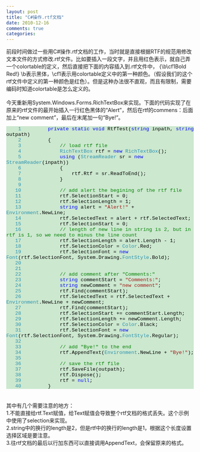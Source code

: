 ```yaml
---
layout: post
title: "C#操作.rtf文档"
date: 2010-12-16
comments: true
categories: 
---
```

前段时间做过一些用C#操作.rtf文档的工作，当时就是直接根据RTF的规范用修改文本文件的方式修改.rtf文件。比如要插入一段文字，并且用红色表示，就自己弄一个colortable的定义，然后直接把下面的内容插入到.rtf文件中， {\b\cf1Bold Red!} \b表示黑体，\cf1表示用colortable定义中的第一种颜色。（假设我们的这个rtf文件中定义的第一种颜色是红色）。但是这种办法很不直观，而且有限制，需要编码时知道colortable是怎么定义的。<br /><br />今天重新用System.Windows.Forms.RichTextBox来实现。下面的代码实现了在原来的rtf文件的最开始插入一行红色黑体的“Alert”，然后在rtf的commens：后面加上“new comment”，最后在末尾加一句“Bye!”。<br /><div style="font-family: Courier New; font-size: 10pt; color: black; background: none repeat scroll 0% 0% rgb(204, 232, 207);"> <p style="margin: 0px;"><span style="color: rgb(43, 145, 175);">&nbsp;&nbsp;&nbsp;&nbsp;1</span>&nbsp;&nbsp;&nbsp;&nbsp; &nbsp;&nbsp;&nbsp; <span style="color: blue;">private</span> <span style="color: blue;">static</span> <span style="color: blue;">void</span> RtfTest(<span style="color: blue;">string</span> inpath, <span style="color: blue;">string</span> outpath)</p> <p style="margin: 0px;"><span style="color: rgb(43, 145, 175);">&nbsp;&nbsp;&nbsp;&nbsp;2</span>&nbsp;&nbsp;&nbsp;&nbsp; &nbsp;&nbsp;&nbsp; {</p> <p style="margin: 0px;"><span style="color: rgb(43, 145, 175);">&nbsp;&nbsp;&nbsp;&nbsp;3</span>&nbsp;&nbsp;&nbsp;&nbsp; &nbsp;&nbsp;&nbsp; &nbsp;&nbsp;&nbsp; <span style="color: green;">// load rtf file</span></p> <p style="margin: 0px;"><span style="color: rgb(43, 145, 175);">&nbsp;&nbsp;&nbsp;&nbsp;4</span>&nbsp;&nbsp;&nbsp;&nbsp; &nbsp;&nbsp;&nbsp; &nbsp;&nbsp;&nbsp; <span style="color: rgb(43, 145, 175);">RichTextBox</span> rtf = <span style="color: blue;">new</span> <span style="color: rgb(43, 145, 175);">RichTextBox</span>();</p> <p style="margin: 0px;"><span style="color: rgb(43, 145, 175);">&nbsp;&nbsp;&nbsp;&nbsp;5</span>&nbsp;&nbsp;&nbsp;&nbsp; &nbsp;&nbsp;&nbsp; &nbsp;&nbsp;&nbsp; <span style="color: blue;">using</span> (<span style="color: rgb(43, 145, 175);">StreamReader</span> sr = <span style="color: blue;">new</span> <span style="color: rgb(43, 145, 175);">StreamReader</span>(inpath))</p> <p style="margin: 0px;"><span style="color: rgb(43, 145, 175);">&nbsp;&nbsp;&nbsp;&nbsp;6</span>&nbsp;&nbsp;&nbsp;&nbsp; &nbsp;&nbsp;&nbsp; &nbsp;&nbsp;&nbsp; {</p> <p style="margin: 0px;"><span style="color: rgb(43, 145, 175);">&nbsp;&nbsp;&nbsp;&nbsp;7</span>&nbsp;&nbsp;&nbsp;&nbsp; &nbsp;&nbsp;&nbsp; &nbsp;&nbsp;&nbsp; &nbsp;&nbsp;&nbsp; rtf.Rtf = sr.ReadToEnd();</p> <p style="margin: 0px;"><span style="color: rgb(43, 145, 175);">&nbsp;&nbsp;&nbsp;&nbsp;8</span>&nbsp;&nbsp;&nbsp;&nbsp; &nbsp;&nbsp;&nbsp; &nbsp;&nbsp;&nbsp; }</p> <p style="margin: 0px;"><span style="color: rgb(43, 145, 175);">&nbsp;&nbsp;&nbsp;&nbsp;9</span>&nbsp;</p> <p style="margin: 0px;"><span style="color: rgb(43, 145, 175);">&nbsp;&nbsp;&nbsp;10</span>&nbsp;&nbsp;&nbsp;&nbsp; &nbsp;&nbsp;&nbsp; &nbsp;&nbsp;&nbsp; <span style="color: green;">// add alert the begining of the rtf file</span></p> <p style="margin: 0px;"><span style="color: rgb(43, 145, 175);">&nbsp;&nbsp;&nbsp;11</span>&nbsp;&nbsp;&nbsp;&nbsp; &nbsp;&nbsp;&nbsp; &nbsp;&nbsp;&nbsp; rtf.SelectionStart = 0;</p> <p style="margin: 0px;"><span style="color: rgb(43, 145, 175);">&nbsp;&nbsp;&nbsp;12</span>&nbsp;&nbsp;&nbsp;&nbsp; &nbsp;&nbsp;&nbsp; &nbsp;&nbsp;&nbsp; rtf.SelectionLength = 1;</p> <p style="margin: 0px;"><span style="color: rgb(43, 145, 175);">&nbsp;&nbsp;&nbsp;13</span>&nbsp;&nbsp;&nbsp;&nbsp; &nbsp;&nbsp;&nbsp; &nbsp;&nbsp;&nbsp; <span style="color: blue;">string</span> alert = <span style="color: rgb(163, 21, 21);">"Alert!"</span> + <span style="color: rgb(43, 145, 175);">Environment</span>.NewLine;</p> <p style="margin: 0px;"><span style="color: rgb(43, 145, 175);">&nbsp;&nbsp;&nbsp;14</span>&nbsp;&nbsp;&nbsp;&nbsp; &nbsp;&nbsp;&nbsp; &nbsp;&nbsp;&nbsp; rtf.SelectedText = alert + rtf.SelectedText;</p> <p style="margin: 0px;"><span style="color: rgb(43, 145, 175);">&nbsp;&nbsp;&nbsp;15</span>&nbsp;&nbsp;&nbsp;&nbsp; &nbsp;&nbsp;&nbsp; &nbsp;&nbsp;&nbsp; rtf.SelectionStart = 0;</p> <p style="margin: 0px;"><span style="color: rgb(43, 145, 175);">&nbsp;&nbsp;&nbsp;16</span>&nbsp;&nbsp;&nbsp;&nbsp; &nbsp;&nbsp;&nbsp; &nbsp;&nbsp;&nbsp; <span style="color: green;">// length of new line in string is 2, but in rtf is 1, so we need to minus the line count</span></p> <p style="margin: 0px;"><span style="color: rgb(43, 145, 175);">&nbsp;&nbsp;&nbsp;17</span>&nbsp;&nbsp;&nbsp;&nbsp; &nbsp;&nbsp;&nbsp; &nbsp;&nbsp;&nbsp; rtf.SelectionLength = alert.Length - 1;</p> <p style="margin: 0px;"><span style="color: rgb(43, 145, 175);">&nbsp;&nbsp;&nbsp;18</span>&nbsp;&nbsp;&nbsp;&nbsp; &nbsp;&nbsp;&nbsp; &nbsp;&nbsp;&nbsp; rtf.SelectionColor = <span style="color: rgb(43, 145, 175);">Color</span>.Red;</p> <p style="margin: 0px;"><span style="color: rgb(43, 145, 175);">&nbsp;&nbsp;&nbsp;19</span>&nbsp;&nbsp;&nbsp;&nbsp; &nbsp;&nbsp;&nbsp; &nbsp;&nbsp;&nbsp; rtf.SelectionFont = <span style="color: blue;">new</span> <span style="color: rgb(43, 145, 175);">Font</span>(rtf.SelectionFont, System.Drawing.<span style="color: rgb(43, 145, 175);">FontStyle</span>.Bold);</p> <p style="margin: 0px;"><span style="color: rgb(43, 145, 175);">&nbsp;&nbsp;&nbsp;20</span>&nbsp;</p> <p style="margin: 0px;"><span style="color: rgb(43, 145, 175);">&nbsp;&nbsp;&nbsp;21</span>&nbsp;</p> <p style="margin: 0px;"><span style="color: rgb(43, 145, 175);">&nbsp;&nbsp;&nbsp;22</span>&nbsp;&nbsp;&nbsp;&nbsp; &nbsp;&nbsp;&nbsp; &nbsp;&nbsp;&nbsp; <span style="color: green;">// add comment after "Comments:"</span></p> <p style="margin: 0px;"><span style="color: rgb(43, 145, 175);">&nbsp;&nbsp;&nbsp;23</span>&nbsp;&nbsp;&nbsp;&nbsp; &nbsp;&nbsp;&nbsp; &nbsp;&nbsp;&nbsp; <span style="color: blue;">string</span> commentStart = <span style="color: rgb(163, 21, 21);">"Comments:"</span>;</p> <p style="margin: 0px;"><span style="color: rgb(43, 145, 175);">&nbsp;&nbsp;&nbsp;24</span>&nbsp;&nbsp;&nbsp;&nbsp; &nbsp;&nbsp;&nbsp; &nbsp;&nbsp;&nbsp; <span style="color: blue;">string</span> newComment = <span style="color: rgb(163, 21, 21);">"new comment"</span>;</p> <p style="margin: 0px;"><span style="color: rgb(43, 145, 175);">&nbsp;&nbsp;&nbsp;25</span>&nbsp;&nbsp;&nbsp;&nbsp; &nbsp;&nbsp;&nbsp; &nbsp;&nbsp;&nbsp; rtf.Find(commentStart);</p> <p style="margin: 0px;"><span style="color: rgb(43, 145, 175);">&nbsp;&nbsp;&nbsp;26</span>&nbsp;&nbsp;&nbsp;&nbsp; &nbsp;&nbsp;&nbsp; &nbsp;&nbsp;&nbsp; rtf.SelectedText = rtf.SelectedText + <span style="color: rgb(43, 145, 175);">Environment</span>.NewLine + newComment;</p> <p style="margin: 0px;"><span style="color: rgb(43, 145, 175);">&nbsp;&nbsp;&nbsp;27</span>&nbsp;&nbsp;&nbsp;&nbsp; &nbsp;&nbsp;&nbsp; &nbsp;&nbsp;&nbsp; rtf.Find(commentStart);</p> <p style="margin: 0px;"><span style="color: rgb(43, 145, 175);">&nbsp;&nbsp;&nbsp;28</span>&nbsp;&nbsp;&nbsp;&nbsp; &nbsp;&nbsp;&nbsp; &nbsp;&nbsp;&nbsp; rtf.SelectionStart += commentStart.Length;</p> <p style="margin: 0px;"><span style="color: rgb(43, 145, 175);">&nbsp;&nbsp;&nbsp;29</span>&nbsp;&nbsp;&nbsp;&nbsp; &nbsp;&nbsp;&nbsp; &nbsp;&nbsp;&nbsp; rtf.SelectionLength += newComment.Length;</p> <p style="margin: 0px;"><span style="color: rgb(43, 145, 175);">&nbsp;&nbsp;&nbsp;30</span>&nbsp;&nbsp;&nbsp;&nbsp; &nbsp;&nbsp;&nbsp; &nbsp;&nbsp;&nbsp; rtf.SelectionColor = <span style="color: rgb(43, 145, 175);">Color</span>.Black;</p> <p style="margin: 0px;"><span style="color: rgb(43, 145, 175);">&nbsp;&nbsp;&nbsp;31</span>&nbsp;&nbsp;&nbsp;&nbsp; &nbsp;&nbsp;&nbsp; &nbsp;&nbsp;&nbsp; rtf.SelectionFont = <span style="color: blue;">new</span> <span style="color: rgb(43, 145, 175);">Font</span>(rtf.SelectionFont, System.Drawing.<span style="color: rgb(43, 145, 175);">FontStyle</span>.Regular);</p> <p style="margin: 0px;"><span style="color: rgb(43, 145, 175);">&nbsp;&nbsp;&nbsp;32</span>&nbsp;</p> <p style="margin: 0px;"><span style="color: rgb(43, 145, 175);">&nbsp;&nbsp;&nbsp;33</span>&nbsp;&nbsp;&nbsp;&nbsp; &nbsp;&nbsp;&nbsp; &nbsp;&nbsp;&nbsp; <span style="color: green;">// add "Bye!" to the end</span></p> <p style="margin: 0px;"><span style="color: rgb(43, 145, 175);">&nbsp;&nbsp;&nbsp;34</span>&nbsp;&nbsp;&nbsp;&nbsp; &nbsp;&nbsp;&nbsp; &nbsp;&nbsp;&nbsp; rtf.AppendText(<span style="color: rgb(43, 145, 175);">Environment</span>.NewLine + <span style="color: rgb(163, 21, 21);">"Bye!"</span>);</p> <p style="margin: 0px;"><span style="color: rgb(43, 145, 175);">&nbsp;&nbsp;&nbsp;35</span>&nbsp;</p> <p style="margin: 0px;"><span style="color: rgb(43, 145, 175);">&nbsp;&nbsp;&nbsp;36</span>&nbsp;&nbsp;&nbsp;&nbsp; &nbsp;&nbsp;&nbsp; &nbsp;&nbsp;&nbsp; <span style="color: green;">// save the rtf file</span></p> <p style="margin: 0px;"><span style="color: rgb(43, 145, 175);">&nbsp;&nbsp;&nbsp;37</span>&nbsp;&nbsp;&nbsp;&nbsp; &nbsp;&nbsp;&nbsp; &nbsp;&nbsp;&nbsp; rtf.SaveFile(outpath);</p> <p style="margin: 0px;"><span style="color: rgb(43, 145, 175);">&nbsp;&nbsp;&nbsp;38</span>&nbsp;&nbsp;&nbsp;&nbsp; &nbsp;&nbsp;&nbsp; &nbsp;&nbsp;&nbsp; rtf.Dispose();</p> <p style="margin: 0px;"><span style="color: rgb(43, 145, 175);">&nbsp;&nbsp;&nbsp;39</span>&nbsp;&nbsp;&nbsp;&nbsp; &nbsp;&nbsp;&nbsp; &nbsp;&nbsp;&nbsp; rtf = <span style="color: blue;">null</span>;</p> <p style="margin: 0px;"><span style="color: rgb(43, 145, 175);">&nbsp;&nbsp;&nbsp;40</span>&nbsp;&nbsp;&nbsp;&nbsp; &nbsp;&nbsp;&nbsp; }</p> </div>  <br /><br />其中有几个需要注意的地方：<br />1.不能直接给rtf.Text赋值，给Text赋值会导致整个rtf文档的格式丢失。这个示例中使用了selection来实现。<br />2.string中的换行的length是2，但是rtf中的换行的length是1，根据这个长度设置选择区域是要注意。<br />3.往rtf文档的最后以行加东西可以直接调用AppendText，会保留原来的格式。<br /><br /><br /><div class="zemanta-pixie"><img class="zemanta-pixie-img" alt="" src="http://img.zemanta.com/pixy.gif?x-id=46e6ddc5-085a-832d-969e-593072631fbd" /></div>